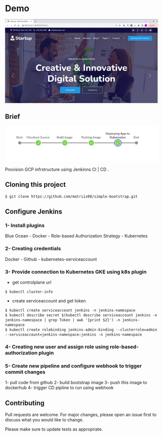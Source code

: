 # Demo
![Image](task.png)

## Brief

![Image](a1.png)

Provision GCP infrstructure using Jenkinns CI | CD .
## Cloning this project
```bash
$ git clone https://github.com/matriix00/simple-bootstrap.git
```

##  Configure Jenkins 

### 1- Install plugins
Blue Ocean  -  Docker   -  Role-based Authorization Strategy  -  Kubernetes 


### 2- Creating credentials
Docker  -  Github  -  kubernetes-serviceaccount  
### 3- Provide connection to Kubernetes GKE using k8s plugin

- get controlplane url 
```
$ kubectl cluster-info
```
- create serviceaccount and get token
```
$ kubectl create serviceaccount jenkins -n jenkins-namespace
$ kubectl describe secret $(kubectl describe serviceaccount jenkins -n jenkins-namespace | grep Token | awk '{print $2}') -n jenkins-namespace
$ kubectl create rolebinding jenkins-admin-binding --clusterrole=admin --serviceaccount=jenkins-namespace:jenkins -n jenkins-namespace
```
### 4- Creating new user and assign role  using role-based-authorization  plugin

### 5-  Create new pipeline and configure webhook to trigger commit changes 
1- pull code from github
2- build bootstrap image
3- push this image to dockerhub
4- trigger CD pipline to run using webhook

## Contributing
Pull requests are welcome. For major changes, please open an issue first to discuss what you would like to change.

Please make sure to update tests as appropriate.
